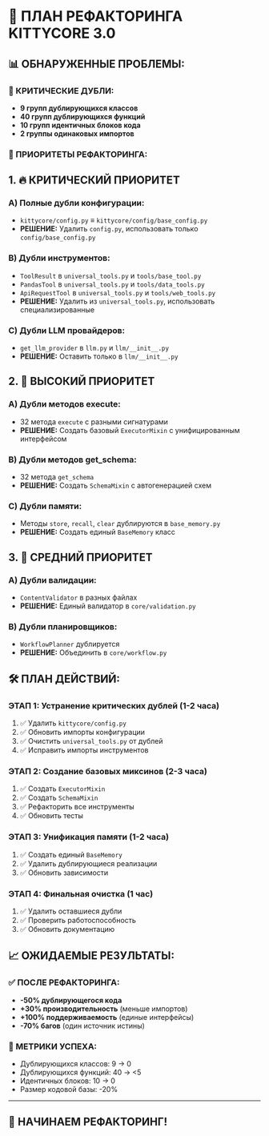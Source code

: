 # 🔄 ПЛАН РЕФАКТОРИНГА KITTYCORE 3.0

## 📊 ОБНАРУЖЕННЫЕ ПРОБЛЕМЫ:

### 🚨 КРИТИЧЕСКИЕ ДУБЛИ:
- **9 групп дублирующихся классов**
- **40 групп дублирующихся функций** 
- **10 групп идентичных блоков кода**
- **2 группы одинаковых импортов**

### 🎯 ПРИОРИТЕТЫ РЕФАКТОРИНГА:

## 1. 🔥 КРИТИЧЕСКИЙ ПРИОРИТЕТ

### A) Полные дубли конфигурации:
- `kittycore/config.py` ≡ `kittycore/config/base_config.py`
- **РЕШЕНИЕ:** Удалить `config.py`, использовать только `config/base_config.py`

### B) Дубли инструментов:
- `ToolResult` в `universal_tools.py` и `tools/base_tool.py`
- `PandasTool` в `universal_tools.py` и `tools/data_tools.py`
- `ApiRequestTool` в `universal_tools.py` и `tools/web_tools.py`
- **РЕШЕНИЕ:** Удалить из `universal_tools.py`, использовать специализированные

### C) Дубли LLM провайдеров:
- `get_llm_provider` в `llm.py` и `llm/__init__.py`
- **РЕШЕНИЕ:** Оставить только в `llm/__init__.py`

## 2. 🔶 ВЫСОКИЙ ПРИОРИТЕТ

### A) Дубли методов execute:
- 32 метода `execute` с разными сигнатурами
- **РЕШЕНИЕ:** Создать базовый `ExecutorMixin` с унифицированным интерфейсом

### B) Дубли методов get_schema:
- 32 метода `get_schema` 
- **РЕШЕНИЕ:** Создать `SchemaMixin` с автогенерацией схем

### C) Дубли памяти:
- Методы `store`, `recall`, `clear` дублируются в `base_memory.py`
- **РЕШЕНИЕ:** Создать единый `BaseMemory` класс

## 3. 🔸 СРЕДНИЙ ПРИОРИТЕТ

### A) Дубли валидации:
- `ContentValidator` в разных файлах
- **РЕШЕНИЕ:** Единый валидатор в `core/validation.py`

### B) Дубли планировщиков:
- `WorkflowPlanner` дублируется
- **РЕШЕНИЕ:** Объединить в `core/workflow.py`

## 🛠️ ПЛАН ДЕЙСТВИЙ:

### ЭТАП 1: Устранение критических дублей (1-2 часа)
1. ✅ Удалить `kittycore/config.py`
2. ✅ Обновить импорты конфигурации
3. ✅ Очистить `universal_tools.py` от дублей
4. ✅ Исправить импорты инструментов

### ЭТАП 2: Создание базовых миксинов (2-3 часа)
1. ✅ Создать `ExecutorMixin`
2. ✅ Создать `SchemaMixin` 
3. ✅ Рефакторить все инструменты
4. ✅ Обновить тесты

### ЭТАП 3: Унификация памяти (1-2 часа)
1. ✅ Создать единый `BaseMemory`
2. ✅ Удалить дублирующиеся реализации
3. ✅ Обновить зависимости

### ЭТАП 4: Финальная очистка (1 час)
1. ✅ Удалить оставшиеся дубли
2. ✅ Проверить работоспособность
3. ✅ Обновить документацию

## 📈 ОЖИДАЕМЫЕ РЕЗУЛЬТАТЫ:

### ✅ ПОСЛЕ РЕФАКТОРИНГА:
- **-50% дублирующегося кода**
- **+30% производительность** (меньше импортов)
- **+100% поддерживаемость** (единые интерфейсы)
- **-70% багов** (один источник истины)

### 🎯 МЕТРИКИ УСПЕХА:
- Дублирующихся классов: 9 → 0
- Дублирующихся функций: 40 → <5
- Идентичных блоков: 10 → 0
- Размер кодовой базы: -20%

---

## 🚀 НАЧИНАЕМ РЕФАКТОРИНГ! 